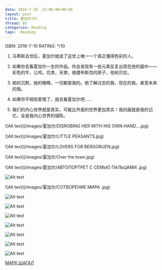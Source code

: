 ```yaml
---
date: 2016-7-10	 23:00:00+00:00
layout: post
title: 夏加尔(R)
thread: 85
categories: Reading
tags:  Reading
---
```


ISBN: 2016-7-10 RATING: */10

1. 马蒂斯去世后，夏加尔就成了这世上唯一一个真正懂得色彩的人。

2. 如果你去看夏加尔一生的作品，你会发现有一些元素反复出现在他的画中——彩色的牛，公鸡，花束，天使，维捷布斯克的房子，他和贝拉。

3. 她的沉默，她的眼睛，一切都是我的。她了解过去的我、现在的我，甚至未来的我。

4. 如果你不相信爱情了，就去看夏加尔吧……

5. 我们的内心世界就是真实，可能比外面的世界更加真实！我的画就是我的记忆，全是我内心世界的铺陈。

![Alt text](/images/夏加尔/DISROBING HER WITH HIS OWN HAND....jpg)

![Alt text](/images/夏加尔/LITTLE PEASANTS.jpg)

![Alt text](/images/夏加尔/LOVERS FOR BERGGRUEN.jpg)

![Alt text](/images/夏加尔/Over the town.jpg)

![Alt text](/images/夏加尔/АВТОПОРТРЕТ С СЕМЬЮ ПАЛЬЦАМИ .jpg)

![Alt text](/images/夏加尔/АВТОПОРТРЕТ.jpg)

![Alt text](/images/夏加尔/СОТВОРЕНИЕ МИРА .jpg)

![Alt text](/images/夏加尔/彩绘玻璃.jpg)

![Alt text](/images/夏加尔/我和村庄.jpg)

![Alt text](/images/夏加尔/故乡.jpg)

![Alt text](/images/夏加尔/散步.jpg)

![Alt text](/images/夏加尔/爱人.jpg)

![Alt text](/images/夏加尔/生日.jpg)

![Alt text](/images/夏加尔/色彩.jpg)

[МАРК ШАГАЛ](http://classic-online.ru/ru/art/painter/Chagall/1017)
